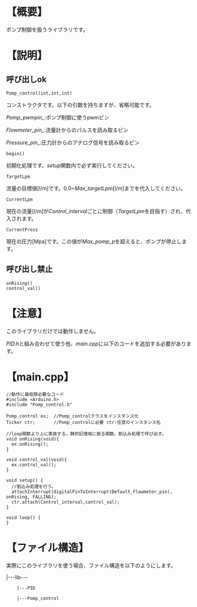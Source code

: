 # 【概要】
ポンプ制御を扱うライブラリです。

# 【説明】
## 呼び出しok
```
Pomp_control(int,int,int)
```
コンストラクタです。以下の引数を持ちますが、省略可能です。

*Pomp_pwmpin_*:ポンプ制御に使うpwmピン

*Flowmeter_pin_*:流量計からのパルスを読み取るピン

*Pressure_pin_*:圧力計からのアナログ信号を読み取るピン


```
begin()
```
初期化処理です。*setup*関数内で必ず実行してください。


```
TargetLpm
```
流量の目標値[l/m]です。0.0~*Max_targetLpm*[l/m]までを代入してください。


```
CurrentLpm
```
現在の流量[l/m]が*Control_interval*ごとに制御（*TargetLpm*を目指す）され、代入されます。


```
CurrentPress
```
現在の圧力[Mpa]です。この値が*Max_pomp_p*を超えると、ポンプが停止します。

## 呼び出し禁止
```
onRising()
control_val()
```

# 【注意】
このライブラリだけでは動作しません。

*PID.h*と組み合わせて使う他、*main.cpp*に以下のコードを追加する必要があります。

# 【main.cpp】
```
//動作に最低限必要なコード
#include <Arduino.h>
#include "Pomp_control.h"

Pomp_control ex;  //Pomp_controlクラスをインスタンス化
Ticker ctr;       //Pomp_controlに必要 ctr:任意のインスタンス名

//loop関数より上に実装する。静的記憶域に居る関数。割込み処理で呼び出す。
void onRising(void){
  ex.onRising();
}

void control_val(void){
  ex.control_val();
}

void setup() {
  //割込み処理を行う。
  attachInterrupt(digitalPinToInterrupt(Default_Flowmeter_pin), onRising, FALLING);
  ctr.attach(Control_interval,control_val);
}

void loop() {
}
```

# 【ファイル構造】
実際にこのライブラリを使う場合、ファイル構造を以下のようにします。

  |---lib---

        |---PID

        |---Pomp_control